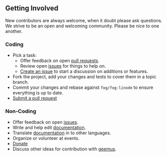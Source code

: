 ## Getting Involved

New contributors are always welcome, when it doubt please ask questions. We strive to be an open and welcoming community. Please be nice to one another.

### Coding

* Pick a task:
  * Offer feedback on open [pull requests](https://github.com/fog/fog-linode/pulls).
  * Review open [issues](https://github.com/fog/fog-linode/issues) for things to help on.
  * [Create an issue](https://github.com/fog/fog-linode/issues/new) to start a discussion on additions or features.
* Fork the project, add your changes and tests to cover them in a topic branch.
* Commit your changes and rebase against `fog/fog-linode` to ensure everything is up to date.
* [Submit a pull request](https://github.com/fog/fog-linode/compare/)

### Non-Coding

* Offer feedback on open [issues](https://github.com/fog/fog-linode/issues).
* Write and help edit [documentation](https://github.com/fog/fog-linode.github.com).
* Translate [documentation](https://github.com/fog/fog-linode.github.com) in to other languages.
* Organize or volunteer at events.
* [Donate](https://www.gittip.com/geemus/)
* Discuss other ideas for contribution with [geemus](mailto:geemus+fog@gmail.com).
